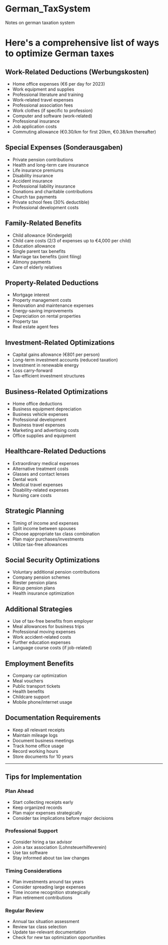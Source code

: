# German_TaxSystem

Notes on german taxation system


# Here's a comprehensive list of ways to optimize German taxes

## Work-Related Deductions (Werbungskosten)
- Home office expenses (€6 per day for 2023)  
- Work equipment and supplies  
- Professional literature and training  
- Work-related travel expenses  
- Professional association fees  
- Work clothes (if specific to profession)  
- Computer and software (work-related)  
- Professional insurance  
- Job application costs  
- Commuting allowance (€0.30/km for first 20km, €0.38/km thereafter)

## Special Expenses (Sonderausgaben)
- Private pension contributions  
- Health and long-term care insurance  
- Life insurance premiums  
- Disability insurance  
- Accident insurance  
- Professional liability insurance  
- Donations and charitable contributions  
- Church tax payments  
- Private school fees (30% deductible)  
- Professional development costs

## Family-Related Benefits
- Child allowance (Kindergeld)  
- Child care costs (2/3 of expenses up to €4,000 per child)  
- Education allowance  
- Single parent tax benefits  
- Marriage tax benefits (joint filing)  
- Alimony payments  
- Care of elderly relatives

## Property-Related Deductions
- Mortgage interest  
- Property management costs  
- Renovation and maintenance expenses  
- Energy-saving improvements  
- Depreciation on rental properties  
- Property tax  
- Real estate agent fees

## Investment-Related Optimizations
- Capital gains allowance (€801 per person)  
- Long-term investment accounts (reduced taxation)  
- Investment in renewable energy  
- Loss carry-forward  
- Tax-efficient investment structures

## Business-Related Optimizations
- Home office deductions  
- Business equipment depreciation  
- Business vehicle expenses  
- Professional development  
- Business travel expenses  
- Marketing and advertising costs  
- Office supplies and equipment

## Healthcare-Related Deductions
- Extraordinary medical expenses  
- Alternative treatment costs  
- Glasses and contact lenses  
- Dental work  
- Medical travel expenses  
- Disability-related expenses  
- Nursing care costs

## Strategic Planning
- Timing of income and expenses  
- Split income between spouses  
- Choose appropriate tax class combination  
- Plan major purchases/investments  
- Utilize tax-free allowances

## Social Security Optimizations
- Voluntary additional pension contributions  
- Company pension schemes  
- Riester pension plans  
- Rürup pension plans  
- Health insurance optimization

## Additional Strategies
- Use of tax-free benefits from employer  
- Meal allowances for business trips  
- Professional moving expenses  
- Work accident-related costs  
- Further education expenses  
- Language course costs (if job-related)

## Employment Benefits
- Company car optimization  
- Meal vouchers  
- Public transport tickets  
- Health benefits  
- Childcare support  
- Mobile phone/internet usage

## Documentation Requirements
- Keep all relevant receipts  
- Maintain mileage logs  
- Document business meetings  
- Track home office usage  
- Record working hours  
- Store documents for 10 years

---

## Tips for Implementation

### Plan Ahead
- Start collecting receipts early  
- Keep organized records  
- Plan major expenses strategically  
- Consider tax implications before major decisions

### Professional Support
- Consider hiring a tax advisor  
- Join a tax association (Lohnsteuerhilfeverein)  
- Use tax software  
- Stay informed about tax law changes

### Timing Considerations
- Plan investments around tax years  
- Consider spreading large expenses  
- Time income recognition strategically  
- Plan retirement contributions

### Regular Review
- Annual tax situation assessment  
- Review tax class selection  
- Update tax-relevant documentation  
- Check for new tax optimization opportunities
